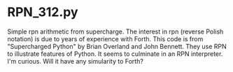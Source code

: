 # RPN_312.py
Simple rpn arithmetic from supercharge.
The interest in rpn (reverse Polish notation) is due to years of experience with Forth.  This code is from
"Supercharged Python" by Brian Overland and John Bennett.  They use RPN to illustrate features of Python.
It seems to culminate in an RPN interpreter.  I'm curious.  Will it have any simularity to Forth?
